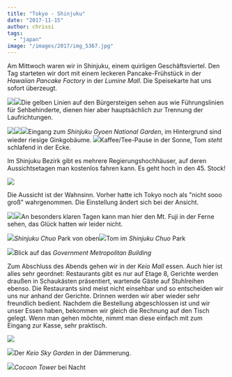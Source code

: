 ```yaml
---
title: "Tokyo - Shinjuku"
date: "2017-11-15"
author: chrissi
tags: 
  - "japan"
image: "/images/2017/img_5367.jpg"
---
```


Am Mittwoch waren wir in Shinjuku, einem quirligen Geschäftsviertel. Den Tag starteten wir dort mit einem leckeren Pancake-Frühstück in der _Hawaiian Pancake Factory_ in der _Lumine Mall_. Die Speisekarte hat uns sofort überzeugt.

![](/images/2017/img_5327-1.jpg)![](/images/2017/img_2473.jpg)Die gelben Linien auf den Bürgersteigen sehen aus wie Führungslinien für Sehbehinderte, dienen hier aber hauptsächlich zur Trennung der Laufrichtungen.

![](/images/2017/img_5328-1.jpg)![](/images/2017/img_5340.jpg)![](/images/2017/img_5345-1.jpg)Eingang zum _Shinjuku Gyoen National Garden_, im Hintergrund sind wieder riesige Ginkgobäume. ![](/images/2017/img_5349-1.jpg)Kaffee/Tee-Pause in der Sonne, Tom _steht_ schlafend in der Ecke.

Im Shinjuku Bezirk gibt es mehrere Regierungshochhäuser, auf deren Aussichtsetagen man kostenlos fahren kann. Es geht hoch in den 45. Stock!

![](/images/2017/img_5363.jpg)

Die Aussicht ist der Wahnsinn. Vorher hatte ich Tokyo noch als "nicht sooo groß" wahrgenommen. Die Einstellung ändert sich bei der Ansicht.

![](/images/2017/img_5370.jpg)![](/images/2017/img_5382.jpg)An besonders klaren Tagen kann man hier den Mt. Fuji in der Ferne sehen, das Glück hatten wir leider nicht.

![](/images/2017/img_5385.jpg)_Shinjuku Chuo_ Park von oben![](/images/2017/img_5410.jpg)Tom im _Shinjuku Chuo_ Park

![](/images/2017/img_5429-1.jpg)Blick auf das _Government Metropolitan Building_

Zum Abschluss des Abends gehen wir in der _Keio Mall_ essen. Auch hier ist alles sehr geordnet: Restaurants gibt es nur auf Etage 8, Gerichte werden draußen in Schaukästen präsentiert, wartende Gäste auf Stuhlreihen ebenso. Die Restaurants sind meist nicht einsehbar und so entscheiden wir uns nur anhand der Gerichte. Drinnen werden wir aber wieder sehr freundlich bedient. Nachdem die Bestellung abgeschlossen ist und wir unser Essen haben, bekommen wir gleich die Rechnung auf den Tisch gelegt. Wenn man gehen möchte, nimmt man diese einfach mit zum Eingang zur Kasse, sehr praktisch.

![](/images/2017/img_5436.jpg)

![](/images/2017/img_5445.jpg)Der _Keio Sky Garden_ in der Dämmerung.

_![](/images/2017/img_5439.jpg)Cocoon Tower_ bei Nacht
